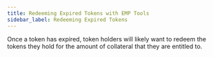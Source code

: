 ```yaml
---
title: Redeeming Expired Tokens with EMP Tools
sidebar_label: Redeeming Expired Tokens
---
```


Once a token has expired, token holders will likely want to redeem the tokens they hold for the amount of collateral that they are entitled to.

